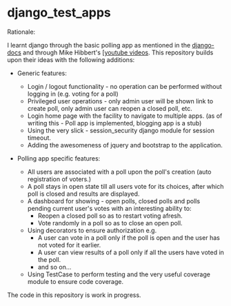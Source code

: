 django_test_apps
================

Rationale:

I learnt django through the basic polling app as mentioned in the [django-docs](https://docs.djangoproject.com/en/1.6/intro/tutorial01/) and through Mike Hibbert's [[youtube videos](https://www.youtube.com/watch?v=oT1A1KKf0SI). This repository builds upon their ideas with the following additions:

- Generic features:

  - Login / logout functionality - no operation can be performed without logging in (e.g. voting for a poll)
  - Privileged user operations - only admin user will be shown link to create poll, only admin user can reopen a closed poll, etc.
  - Login home page with the facility to navigate to multiple apps. (as of writing this - Poll app is implemented, blogging app is a stub)
  - Using the very slick - session_security django module for session timeout.
  - Adding the awesomeness of jquery and bootstrap to the application.
  
- Polling app specific features:

  - All users are associated with a poll upon the poll's creation (auto registration of voters.)
  - A poll stays in open state till all users vote for its choices, after which poll is closed and results are displayed.
  - A dashboard for showing - open polls, closed polls and polls pending current user's votes with an interesting ability to:
    - Reopen a closed poll so as to restart voting afresh.
    - Vote randomly in a poll so as to close an open poll.
  - Using decorators to ensure authorization e.g.
    - A user can vote in a poll only if the poll is open and the user has not voted for it earlier.
    - A user can view results of a poll only if all the users have voted in the poll.
    - and so on...
  - Using TestCase to perform testing and the very useful coverage module to ensure code coverage.

The code in this repository is work in progress.
